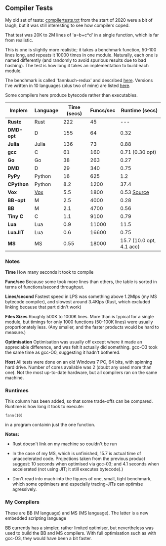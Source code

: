 ## Compiler Tests

My old set of tests: [compilertests.txt](compilertest.txt) from the start of 2020 were a bit of laugh, but it was still interesting to see how compilers coped.

That test was 20K to 2M lines of 'a=b+c*d' in a single function, which is far from realistic.

This is one is slightly more realistic; it takes a benchmark function, 50-100 lines long, and repeats it 10000 times in one module. Naturally, each one is named differently (and randomly to avoid spurious results due to bad hashing). The test is how long it takes an implementation to build each module.

The benchmark is called 'fannkuch-redux' and described [here](https://benchmarksgame-team.pages.debian.net/benchmarksgame/performance/fannkuchredux.html). Versions I've written in 10 languages (plus two of mine) are listed [here](fannkuch.txt).

Some compilers here produce bytecode rather than executables.

Implem | Language | Time (secs) | Funcs/sec | Runtime (secs)
--- | --- | --- | --- | ---
**Rustc** | Rust  | 222 | 45 | ---
**DMD-opt**       | D | 155 | 64 | 0.32
**Julia**    | Julia  | 136 | 73 | 0.88
**gcc** | C            | 61 | 160 | 0.71 (0.30 opt)
**Go**            | Go | 38 | 263 | 0.27
**DMD**            | D | 29 | 340 | 0.75
**PyPy**      | Python | 16 | 625 | 1.2
**CPython**  | Python | 8.2 | 1200 | 37.4
**Vox**         | [Vox](https://github.com/MrSmith33/vox) | 5.5 | 1800 | 0.53 [Source](https://gist.github.com/MrSmith33/ac14e66a83b9d047793adede464ca1ef#file-fannkuch-vx)
**BB-opt** | M        | 2.5 | 4000 | 0.28
**BB**            | M | 2.1 | 4700 | 0.56
**Tiny C**        | C | 1.1 | 9100 | 0.79
**Lua**         | Lua | 0.9 | 11000 | 11.5
**LuaJIT**      | Lua | 0.6 | 16600 | 0.75
**MS**          | MS | 0.55 | 18000 | 15.7 (10.0 opt, 4.1 acc)

### Notes

**Time** How many seconds it took to compile

**Func/sec** Because some took more lines than others, the table is sorted in terms of functions/second throughput.

**Lines/second** Fastest speed in LPS was something above 1.2Mlps (my MS bytecode compiler), and slowest around 3.4Klps (Rust, which excluded linking because that part didn't work)

**Files Sizes** Roughly 500K to 1000K lines. More than is typical for a single module, but timings for only 1000 functions (50-100K lines) were usually proportionately less. (Any smaller, and the faster products would be hard to measure.)

**Optimisation** Optimisation was usually off except where it made an appreciable difference, and was felt it actually did something. gcc-O3 took the same time as gcc-O0, suggesting it hadn't bothered.

**Host** All tests were done on an old Windows 7 PC, 64 bits, with spinning hard drive. Number of cores available was 2 (doubt any used more than one). Not the most up-to-date hardware, but all compilers ran on the same machine.

### Runtimes

This column has been added, so that some trade-offs can be compared. Runtime is how long it took to execute:

    fann(10)
    
in a program containin just the one function.

**Notes:**

* Rust doesn't link on my machine so couldn't be run

* In the case of my MS, which is unfinished, 15.7 is actual time of unaccelerated code. Projections taken from the previous product suggest: 10 seconds when optimised via gcc-03; and 4.1 seconds when accelerated (not using JIT; it still executes bytecode).)

* Don't read into much into the figures of one, small, tight benchmark, which some optimisers and especially tracing-JITs can optimise agressively.

### My Compilers

These are BB (M language) and MS (MS language). The latter is a new embedded scripting language

BB currently has a simpler, rather limited optimiser, but nevertheless was used to build the BB and MS compilers. With full optimisation such as with gcc-O3, they would have been a bit faster.

